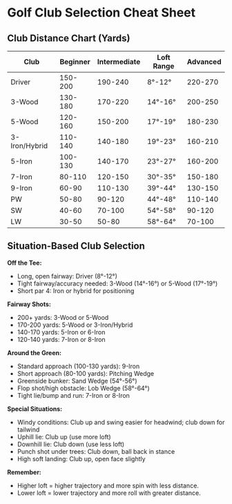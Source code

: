 # Golf Club Selection Cheat Sheet

## Club Distance Chart (Yards)

| Club          | Beginner | Intermediate | Loft Range | Advanced |
| ------------- | -------- | ------------ | ---------- | -------- |
| Driver        | 150-200  | 190-240      | 8°-12°     | 220-270  |
| 3-Wood        | 130-180  | 170-220      | 14°-16°    | 200-250  |
| 5-Wood        | 120-160  | 150-200      | 17°-19°    | 180-230  |
| 3-Iron/Hybrid | 110-140  | 140-180      | 19°-23°    | 160-210  |
| 5-Iron        | 100-130  | 140-170      | 23°-27°    | 160-200  |
| 7-Iron        | 80-110   | 120-150      | 30°-35°    | 150-180  |
| 9-Iron        | 60-90    | 110-130      | 39°-44°    | 130-150  |
| PW            | 50-80    | 90-120       | 44°-48°    | 110-140  |
| SW            | 40-60    | 70-100       | 54°-58°    | 90-120   |
| LW            | 30-50    | 50-80        | 58°-64°    | 70-100   |

## Situation-Based Club Selection

**Off the Tee:**
- Long, open fairway: Driver (8°-12°)
- Tight fairway/accuracy needed: 3-Wood (14°-16°) or 5-Wood (17°-19°)
- Short par 4: Iron or hybrid for positioning

**Fairway Shots:**
- 200+ yards: 3-Wood or 5-Wood
- 170-200 yards: 5-Wood or 3-Iron/Hybrid
- 140-170 yards: 5-Iron or 6-Iron
- 120-140 yards: 7-Iron or 8-Iron

**Around the Green:**
- Standard approach (100-130 yards): 9-Iron
- Short approach (80-100 yards): Pitching Wedge
- Greenside bunker: Sand Wedge (54°-56°)
- Flop shot/high obstacle: Lob Wedge (58°-64°)
- Tight lie/bump and run: 7-Iron or 8-Iron

**Special Situations:**
- Windy conditions: Club up and swing easier for headwind; club down for tailwind
- Uphill lie: Club up (use more loft)
- Downhill lie: Club down (use less loft)
- Punch shot under trees: Club down, ball back in stance
- High soft landing: Club up, open face slightly

**Remember:** 
- Higher loft = higher trajectory and more spin with less distance. 
- Lower loft = lower trajectory and more roll with greater distance.
